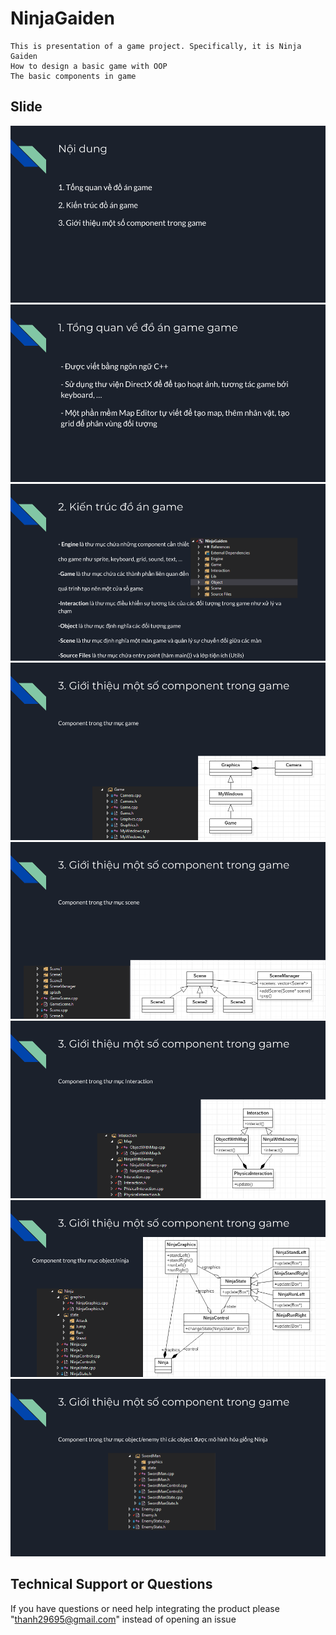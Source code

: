 # NinjaGaiden
```
This is presentation of a game project. Specifically, it is Ninja Gaiden
How to design a basic game with OOP
The basic components in game
```
## Slide
![Slide1](./document/slide1.png)
![Slide2](./document/slide2.png)
![Slide3](./document/slide3.png)
![Slide4](./document/slide4.png)
![Slide5](./document/slide5.png)
![Slide6](./document/slide6.png)
![Slide7](./document/slide7.png)
![Slide8](./document/slide8.png)
## Technical Support or Questions
If you have questions or need help integrating the product please "thanh29695@gmail.com" instead of opening an issue
